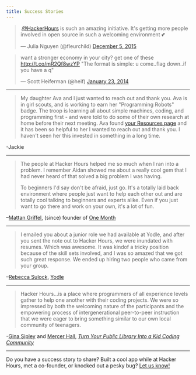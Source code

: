 ```yaml
---
title: Success Stories
---
```


<blockquote class="twitter-tweet" lang="en"><p lang="en" dir="ltr">.<a href="https://twitter.com/HackerHours">@HackerHours</a> is such an amazing initiative. It&#39;s getting more people involved in open source in such a welcoming environment 💕</p>&mdash; Julia Nguyen (@fleurchild) <a href="https://twitter.com/fleurchild/status/673222603457204224">December 5, 2015</a></blockquote>
<script async src="//platform.twitter.com/widgets.js" charset="utf-8"></script>

<blockquote class="twitter-tweet" data-cards="hidden" lang="en"><p>want a stronger economy in your city? get one of these <a href="http://t.co/mR2Qf8wzYP">http://t.co/mR2Qf8wzYP</a> &quot;The format is simple: u come..flag down..if you have a q&quot;</p>&mdash; Scott Heiferman (@heif) <a href="https://twitter.com/heif/statuses/426436663640748032">January 23, 2014</a></blockquote>
<script async src="//platform.twitter.com/widgets.js" charset="utf-8"></script>

---

> My daughter Ava and I just wanted to reach out and thank you. Ava is in girl scouts, and is working to earn her "Programming Robots" badge. The troop is learning all about simple machines, coding, and programming first - and were told to do some of their own research at home before their next meeting. Ava found [your Resources page](resources.html) and it has been so helpful to her I wanted to reach out and thank you. I haven't seen her this invested in something in a long time.

-Jackie

---

> The people at Hacker Hours helped me so much when I ran into a problem. I remember Aidan showed me about a really cool gem that I had never heard of that solved a big problem I was having.
>
> To beginners I'd say don't be afraid, just go. It's a totally laid back environment where people just want to help each other out and are totally cool talking to beginners and experts alike. Even if you just want to go there and work on your own, it's a lot of fun.

–[Mattan Griffel](https://twitter.com/mattangriffel), (since) founder of [One Month](https://onemonth.com)

---

> I emailed you about a junior role we had available at Yodle, and after you sent the note out to Hacker Hours, we were inundated with resumes. Which was awesome. It was kindof a tricky position because of the skill sets involved, and I was so amazed that we got such great response. We ended up hiring two people who came from your group.

–[Rebecca Sulock](https://www.linkedin.com/in/rebeccasulock), [Yodle](http://www.yodle.com)

---

> Hacker Hours...is a place where programmers of all experience levels gather to help one another with their coding projects. We were so impressed by both the welcoming nature of the participants and the empowering process of intergenerational peer-to-peer instruction that we were eager to bring something similar to our own local community of teenagers.


-[Gina Sipley](https://twitter.com/GSipley) and [Mercer Hall](https://www.edsurge.com/mercer-hall), [*Turn Your Public Library Into a Kid Coding Community*](https://www.edsurge.com/n/2015-03-02-turn-your-public-library-into-a-kid-coding-community)

---

Do you have a success story to share? Built a cool app while at Hacker Hours, met a co-founder, or knocked out a pesky bug? [Let us know!](https://github.com/afeld/hackerhours.org/issues/new)
